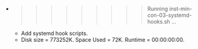 * >>>>>>>>> Running inst-min-con-03-systemd-hooks.sh ...
  * Add systemd hook scripts.
  * Disk size = 773252K. Space Used = 72K. Runtime = 00:00:00:00.
